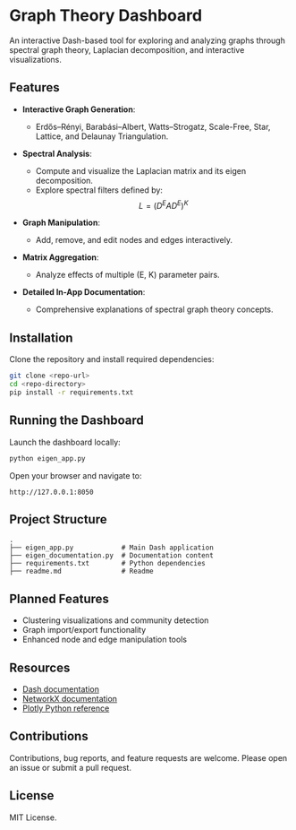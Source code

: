 # Graph Theory Dashboard

An interactive Dash-based tool for exploring and analyzing graphs through spectral graph theory, Laplacian decomposition, and interactive visualizations.

## Features

- **Interactive Graph Generation**:
  - Erdős–Rényi, Barabási–Albert, Watts–Strogatz, Scale-Free, Star, Lattice, and Delaunay Triangulation.

- **Spectral Analysis**:
  - Compute and visualize the Laplacian matrix and its eigen decomposition.
  - Explore spectral filters defined by:
    $$L = (D^E A D^E)^K$$

- **Graph Manipulation**:
  - Add, remove, and edit nodes and edges interactively.

- **Matrix Aggregation**:
  - Analyze effects of multiple (E, K) parameter pairs.

- **Detailed In-App Documentation**:
  - Comprehensive explanations of spectral graph theory concepts.

## Installation

Clone the repository and install required dependencies:

```bash
git clone <repo-url>
cd <repo-directory>
pip install -r requirements.txt
```

## Running the Dashboard

Launch the dashboard locally:

```bash
python eigen_app.py
```

Open your browser and navigate to:

```
http://127.0.0.1:8050
```

## Project Structure

```
.
├── eigen_app.py            # Main Dash application
├── eigen_documentation.py  # Documentation content
├── requirements.txt        # Python dependencies
├── readme.md               # Readme
```

## Planned Features

- Clustering visualizations and community detection
- Graph import/export functionality
- Enhanced node and edge manipulation tools

## Resources

- [Dash documentation](https://dash.plotly.com/)
- [NetworkX documentation](https://networkx.org/documentation/stable/)
- [Plotly Python reference](https://plotly.com/python/)

## Contributions

Contributions, bug reports, and feature requests are welcome. Please open an issue or submit a pull request.

## License

MIT License.